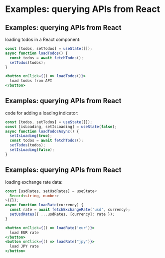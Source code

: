 # Examples: querying APIs from React

## Examples: querying APIs from React

loading todos in a React component:

```js
const [todos, setTodos] = useState([]);
async function loadTodos() {
  const todos = await fetchTodos();
  setTodos(todos);
}
```

```jsx
<button onClick={() => loadTodos()}>
  load todos from API
</button>
```

## Examples: querying APIs from React

code for adding a loading indicator:

```js
const [todos, setTodos] = useState([]);
const [isLoading, setIsLoading] = useState(false);
async function loadTodosAsync() {
  setIsLoading(true);
  const todos = await fetchTodos();
  setTodos(todos);
  setIsLoading(false);
}
```

## Examples: querying APIs from React

loading exchange rate data:

```ts
const [usdRates, setUsdRates] = useState<
  Record<string, number>
>({});
async function loadRate(currency) {
  const rate = await fetchExchangeRate('usd', currency);
  setUsdRates({ ...usdRates, [currency]: rate });
}
```

```jsx
<button onClick={() => loadRate('eur')}>
  load EUR rate
</button>
<button onClick={() => loadRate("jpy")}>
  load JPY rate
</button>
```
